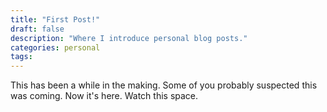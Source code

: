 ```yaml
---
title: "First Post!"
draft: false
description: "Where I introduce personal blog posts."
categories: personal
tags: 
---
```


This has been a while in the making.  Some of you probably suspected this was coming.  Now it's here.  Watch this space.
